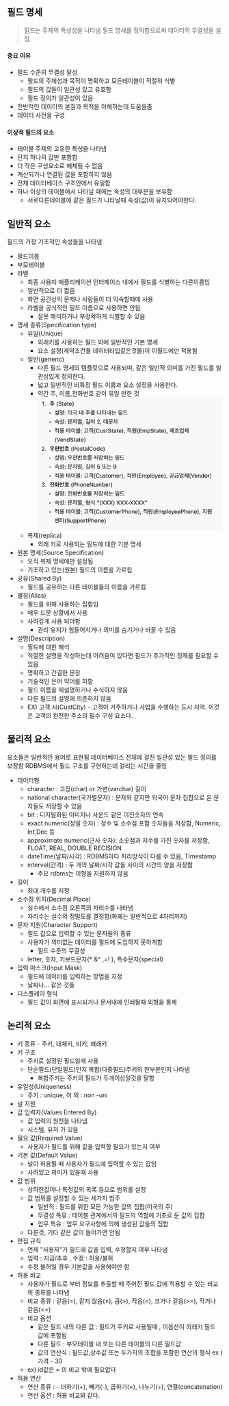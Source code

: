 ## 필드 명세
> 필드는 주제의 특성성을 나타냄
> 필드 명세를 정의함으로써 데이터의 무결성을 설정

#### 중요 이유
- 필드 수준의 무결성 달성
	- 필드의 주체성과 목적이 명확하고 모든테이블이 적절히 식별
	- 필드의 값들이 일관성 있고 유효함
	- 필드 정의가 일관성이 있음
- 전반적인 데이터의 본질과 목적을 이해하는데 도움을줌
- 데이터 사전을 구성

#### 이상적 필드의 요소
- 테이블 주제의 고유한 특성을 나타냄
- 단지 하나의 값만 포함함
- 더 작은 구성요소로 해체될 수 없음
- 계산되거나 연결된 값을 포함하지 않음
- 전체 데이터베이스 구조안에서 유일함
- 하나 이상의 테이블에서 나타날 때에는 속성의 대부분을 보유함
	- 서로다른테이블에 같은 필드가 나타날때 속성(값)이 유지되어야한다.

## 일반적 요소
필드의 가장 기초적인 속성들을 나타냄
- 필드이름
- 부모테이블
- 라벨
	- 최종 사용자 에플리케이션 인터페이스 내에서 필드를 식별하는 다른이름임
	- 일반적으로 더 짧음
	- 화면 공간상의 문제나 사람들이 더 익숙할때에 사용
	- 라벨을 공식적인 필드 이름으로 사용하면 안됨
		- 잘못 해석하거나 부정확하게 식별할 수 있음
- 명세 종류(Specification type)
	- 유일(Unique)
		- 외래키를 사용하는 필드 외에 일반적인 기본 명세
		- 요소 설정(제약조건들 데이터타입같은것들)이 이필드에만 적용됨
	- 일반(generic)
		- 다른 필드 명세의 템플릿으로 사용되며, 같은 일반적 의미를 가진 필드를 일관성있게 정의한다.
		- 넓고 일반적인 비특정 필드 이름과 요소 설정을 사용한다.
		- 약간 주, 이름,전화번호 같이 묶일 만한 것![](assets/DB2%20기말-20240616174817943.png)
	- 복제(replica)
		- 외래 키로 사용되는 필드에 대한 기본 명세
- 원본 명세(Source Specification)
	- 오직 복제 명세에만 설정됨
	- 기초하고 있는(원본) 필드의 이름을 가르킴
- 공유(Shared By)
	- 필드를 공유하는 다른 테이블들의 이름을 가르킴
- 별칭(Alias)
	- 필드를 위해 사용하는 집합임
	- 매우 드문 상황에서 사용
	- 사려깊게 사용 되야함
		- 관리 유지가 힘들어지거나 의미를 숨기거나 바꿀 수 있음
- 설명(Description)
	- 필드에 대한 해석
	- 적절한 설명을 작성하는대 어려움이 있다면 필드가 추가적인 정제를 필요할 수 있음
	- 명확하고 간결한 문장
	- 기술적인 은어 약어를 피함
	- 필드 이름을 재설명하거나 수식하지 않음
	- 다른 필드의 설명에 의존하지 않음
	- EX) 고객 시(CustCity) - 고객이 거주하거나 사업을 수행하는 도시 지역. 이것은 고객의 완전한 주소의 필수 구성 요소다.
## 물리적 요소
요소들은 일반적인 용어로 표현됨
데이터베이스 전체에 걸친 일관성 있는 필드 정의를 보장함
RDBMS에서 필드 구조를 구현하는데 걸리는 시간을 줄임
- 데이터형
	- character : 고정(char) or 가변(varchar) 길이
	- national character(국가별문자) : 문자와 같지만 외국어 문자 집합으로 온 문자들도 저장할 수 있음
	- bit : 디지털화된 이미지나 사운드 같은 이진숫자의 연속
	- exact numeric(정밀 숫자) : 정수 및 소수점 포함 숫자들을 저장함, Numeric, Int,Dec 등
	- approximate numeric(근사 숫자): 소숫점과 지수를 가진 숫자를 저장함, FLOAT, REAL, DOUBLE RECISION
	- dateTime(날짜/시각) : RDBMS마다 처리방식이 다를 수 있음, Timestamp
	- interval(간격) : 두 개의 날짜/시각 값들 사이의 시간의 양을 저장함
		- 주요 rdbms는 이형을 지원하지 않음
- 길이
	- 최대 개수를 지정
- 소수점 위치(Decimal Place)
	- 실수에서 소수점 오른쪽의 자리수를 나타냄
	- 자리수는 실수의 정밀도를 결정함(화폐는 일반적으로 4자리까지)
- 문자 지원(Character Support)
	- 필드 값으로 입력할 수 있는 문자들의 종류
	- 사용자가 의미없는 데이터를 필드에 도입하지 못하게함
		- 필드 수준의 무결성
	- letter, 숫자, 키보드문자(* &^ ,=!   ), 특수문자(special)
- 입력 마스크(Input Mask)
	- 필드에 데이터를 입력하는 방법을 지정
	- 날짜나... 같은 것들
- 디스플레이 형식
	- 필드 값이 화면에 표시되거나 문서내에 인쇄될때 외형을 통제
## 논리적 요소
- 키 종류
		- 주키, 대체키, 비키, 왜래키	
- 키 구조
	- 주키로 설정된 필드일때 사용
	- 단순필드(단일필드)인지 복합(다중필드)주키의 한부분인지 나타냄
		- 복합주키는 주키의 필드가 두개이상일것을 말함
- 유일성(Uniqueness)
	- 주키 : unique, 이 외 : non -uni
- 널 지원
- 값 입력자(Values Entered By)
	- 값 입력의 원천을 나타냄
	- 시스템, 유저 가 있음
- 필요 값(Required Value)
	- 사용자가 필드를 위해 값을 입력할 필요가 있는지 여부
- 기본 값(Default Value)
	- 널이 허용될 때 사용자가 필드에 입력할 수 있는 값임
	- 사려있고 의미가 있을때 사용
- 값 범위
	- 상하한값이나 특정값의 목록 등으로 범위를 설정
	- 값 범위를 설정할 수 있는 세가지 범주
		- 일반적 : 필드를 위한 모든 가능한 값의 집합(미국의 주)
		- 무결성 특유 : 테이블 관계에서의 필드의 역할에 기초로 둔 값의 집합
		- 업무 특유 : 업무 요구사항에 의해 생성된 값들의 집합
	- 다른것, 기타 같은 값이 들어가면 안됨
- 편집 규칙
	- 언제 "사용자"가 필드에 값을 입력, 수정할지 여부 나타냄
	- 입력 : 지금/추후 , 수정 : 허용/불허
	- 수정 불허일 경우 기본값을 사용해야만 함
- 허용 비교
	- 사용자가 필드로 부터 정보를 추출할 때 주어진 필드 값에 적용할 수 있는 비교의 종류를 나타냄
	- 비교 종류 : 같음(=), 같지 않음(≠), 큼(>), 작음(<), 크거나 같음(>=), 작거나 같음(<=)
	- 비교 옵션
		- 같은 필드 내의 다른 값 : 필드가 주키로 사용될때 , 이옵션이 외래키 필드 값에 포함됨
		- 다른 필드 : 부모테이블 내 또는 다른 테이블의 다른 필드값
		- 값의 연산식 : 필드값,상수값 또는 두가지의 조합을 포함한 연산의 형식 ex ) 가격 - 30
	- ex) id값은 = 의 비교 밖에 필요없다
- 허용 연산
	- 연산 종류 : - 더하기(+), 빼기(-), 곱하기(×), 나누기(÷), 연결(concatenation)
	- 연산 옵션 : 허용 비교와 같다.